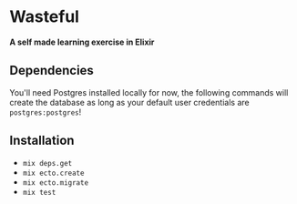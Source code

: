 # Wasteful

**A self made learning exercise in Elixir**

## Dependencies

You'll need Postgres installed locally for now, the following commands
will create the database as long as your default user credentials are `postgres:postgres`!

## Installation

* `mix deps.get`
* `mix ecto.create`
* `mix ecto.migrate`
* `mix test`


